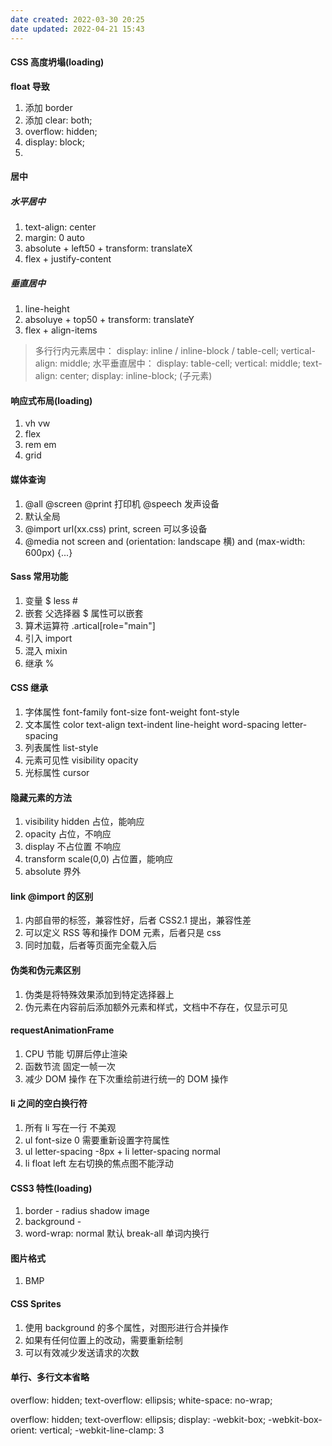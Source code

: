 ```yaml
---
date created: 2022-03-30 20:25
date updated: 2022-04-21 15:43
---
```


#### CSS 高度坍塌(loading)

**float 导致**

1. 添加 border
2. 添加 clear: both;
3. overflow: hidden;
4. display: block;
5.

#### 居中

##### 水平居中

1. text-align: center
2. margin: 0 auto
3. absolute + left50 + transform: translateX
4. flex + justify-content

##### 垂直居中

1. line-height
2. absoluye + top50 + transform: translateY
3. flex + align-items

> 多行行内元素居中：
> display: inline / inline-block / table-cell; vertical-align: middle;
> 水平垂直居中：
> display: table-cell; vertical: middle; text-align: center;
> display: inline-block; (子元素)

#### 响应式布局(loading)

1. vh vw
2. flex
3. rem em
4. grid

#### 媒体查询

1. @all @screen @print 打印机 @speech 发声设备
2. <link rel="stylesheet" href="xx.css" media="screen"> 默认全局
3. @import url(xx.css) print, screen 可以多设备
4. @media not screen and (orientation: landscape 横) and (max-width: 600px) {...}

#### Sass 常用功能

1. 变量 $ less #
2. 嵌套 父选择器 $    属性可以嵌套
3. 算术运算符 .artical[role="main"]
4. 引入 import
5. 混入 mixin
6. 继承 %

#### CSS 继承

1. 字体属性 font-family font-size font-weight font-style
2. 文本属性 color text-align text-indent line-height word-spacing letter-spacing
3. 列表属性 list-style
4. 元素可见性 visibility opacity
5. 光标属性 cursor

#### 隐藏元素的方法

1. visibility hidden  占位，能响应
2. opacity 占位，不响应
3. display 不占位置 不响应
4. transform scale(0,0) 占位置，能响应
5. absolute 界外

#### link @import 的区别

1. 内部自带的标签，兼容性好，后者 CSS2.1 提出，兼容性差
2. 可以定义 RSS 等和操作 DOM 元素，后者只是 css
3. 同时加载，后者等页面完全载入后

#### 伪类和伪元素区别

1. 伪类是将特殊效果添加到特定选择器上
2. 伪元素在内容前后添加额外元素和样式，文档中不存在，仅显示可见

#### requestAnimationFrame

1. CPU 节能 切屏后停止渲染
2. 函数节流 固定一帧一次
3. 减少 DOM 操作 在下次重绘前进行统一的 DOM 操作

#### li 之间的空白换行符

1. 所有 li 写在一行 不美观
2. ul font-size 0 需要重新设置字符属性
3. ul letter-spacing -8px + li letter-spacing normal
4. li float left 左右切换的焦点图不能浮动

#### CSS3 特性(loading)

1. border - radius shadow image
2. background -
3. word-wrap: normal 默认 break-all 单词内换行

#### 图片格式

1. BMP

#### CSS Sprites

1. 使用 background 的多个属性，对图形进行合并操作
2. 如果有任何位置上的改动，需要重新绘制
3. 可以有效减少发送请求的次数

#### 单行、多行文本省略

overflow: hidden; text-overflow: ellipsis; white-space: no-wrap;

overflow: hidden; text-overflow: ellipsis; display: -webkit-box; -webkit-box-orient: vertical; -webkit-line-clamp: 3
